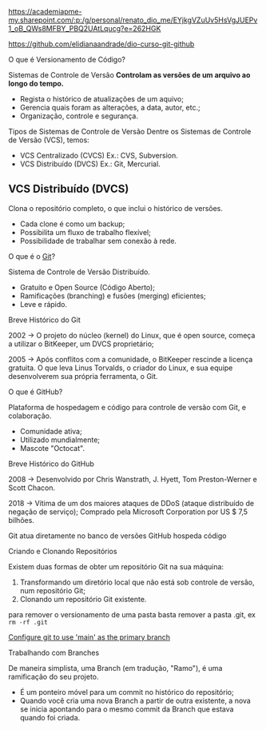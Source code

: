 https://academiapme-my.sharepoint.com/:p:/g/personal/renato_dio_me/EYjkgVZuUv5HsVgJUEPv1_oB_QWs8MFBY_PBQ2UAtLqucg?e=262HGK

https://github.com/elidianaandrade/dio-curso-git-github

O que é Versionamento de Código?

Sistemas de Controle de Versão
**Controlam as versões de um arquivo ao longo do tempo.**

- Regista o histórico de atualizações de um aquivo;
- Gerencia quais foram as alterações, a data, autor, etc.;
- Organização, controle e segurança.

Tipos de Sistemas de Controle de Versão
Dentre os Sistemas de Controle de Versão (VCS), temos:
- VCS Centralizado (CVCS)
	Ex.: CVS, Subversion.
- VCS Distribuído (DVCS)
	Ex.: Git, Mercurial.


## VCS Distribuído (DVCS)

Clona o repositório completo, o que inclui o histórico de versões.

- Cada clone é como um backup;
- Possibilita um fluxo de trabalho flexível;
- Possibilidade de trabalhar sem conexão à rede.


O que é o [Git](https://git-scm.com/)?

Sistema de Controle de Versão Distribuído.

- Gratuito e Open Source (Código Aberto);
- Ramificações (branching) e fusões (merging) eficientes;
- Leve e rápido.

Breve Histórico do Git

2002 -> O projeto do núcleo (kernel) do Linux, que é open source, começa a utilizar o BitKeeper, um DVCS proprietário;

2005 -> Após conflitos com a comunidade, o BitKeeper rescinde a licença gratuita. O que leva Linus Torvalds, o criador do Linux, e sua equipe desenvolverem sua própria ferramenta, o Git.

O que é GitHub?

Plataforma de hospedagem e código para controle de versão com Git, e colaboração.

- Comunidade ativa;
- Utilizado mundialmente;
- Mascote "Octocat".

Breve Histórico do GitHub

2008 -> Desenvolvido por Chris Wanstrath, J. Hyett, Tom Preston-Werner e Scott Chacon.

2018 -> Vítima de um dos maiores ataques de DDoS (ataque distribuído de negação de serviço);
Comprado pela Microsoft Corporation por US $ 7,5 bilhões.

Git atua diretamente no banco de versões
GitHub hospeda código

Criando e Clonando Repositórios

Existem duas formas de obter um repositório Git na sua máquina:
1. Transformando um diretório local que não está sob controle de versão, num repositório Git;
2. Clonando um repositório Git existente.

para remover o versionamento de uma pasta basta remover a pasta .git, ex `rm -rf .git`

[Configure git to use 'main' as the primary branch](https://help.dreamhost.com/hc/en-us/articles/4466702078740-Configure-git-to-use-main-as-the-primary-branch)


Trabalhando com Branches

De maneira simplista, uma Branch (em tradução, "Ramo"), é uma ramificação do seu projeto.

- É um ponteiro móvel para um commit no histórico do repositório;
- Quando você cria uma nova Branch a partir de outra existente, a nova se inicia apontando para o mesmo commit da Branch que estava quando foi criada.
